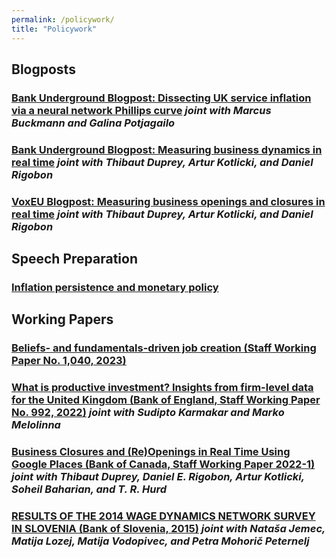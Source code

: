 ```yaml
---
permalink: /policywork/
title: "Policywork"
---
```


## Blogposts

### [Bank Underground Blogpost: Dissecting UK service inflation via a neural network Phillips curve](https://bankunderground.co.uk/2023/07/10/dissecting-uk-service-inflation-via-a-neural-network-phillips-curve/) *joint with Marcus Buckmann and Galina Potjagailo*

### [Bank Underground Blogpost: Measuring business dynamics in real time](https://bankunderground.co.uk/2022/06/29/measuring-business-dynamics-in-real-rime/#more-10060) *joint with Thibaut Duprey, Artur Kotlicki, and Daniel Rigobon*

### [VoxEU Blogpost: Measuring business openings and closures in real time](https://cepr.org/voxeu/columns/measuring-business-openings-and-closures-real-time) *joint with Thibaut Duprey, Artur Kotlicki, and Daniel Rigobon*

## Speech Preparation

### [Inflation persistence and monetary policy](https://www.bankofengland.co.uk/-/media/boe/files/speech/2023/april/inflation-persistence-and-monetary-policy-huw-pill-slides.pdf)

## Working Papers 

### [Beliefs- and fundamentals-driven job creation (Staff Working Paper No. 1,040, 2023)](https://www.bankofengland.co.uk/working-paper/2023/beliefs-and-fundamentals-driven-job-creation)
  
### [What is productive investment? Insights from firm-level data for the United Kingdom (Bank of England, Staff Working Paper No. 992, 2022)](https://www.bankofengland.co.uk/working-paper/2022/what-is-productive-investment-insights-from-firm-level-data-for-the-united-kingdom) *joint with  Sudipto Karmakar and Marko Melolinna*
  
### [ Business Closures and (Re)Openings in Real Time Using Google Places (Bank of Canada, Staff Working Paper 2022-1)](https://www.bankofcanada.ca/2022/01/staff-working-paper-2022-1/) *joint with Thibaut Duprey, Daniel E. Rigobon, Artur Kotlicki, Soheil Baharian, and T. R. Hurd*
 
### [RESULTS OF THE 2014 WAGE DYNAMICS NETWORK SURVEY IN SLOVENIA (Bank of Slovenia, 2015)](https://bankaslovenije.blob.core.windows.net/publication-files/Results_of_the_2014_Wage_Dynamics_Network_Survey_in_Slovenia_1_2015.pdf) *joint with Nataša Jemec, Matija Lozej, Matija Vodopivec, and Petra Mohorič Peternelj*



